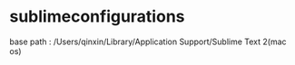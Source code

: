 sublimeconfigurations
=====================

base path : /Users/qinxin/Library/Application Support/Sublime Text 2(mac os)
